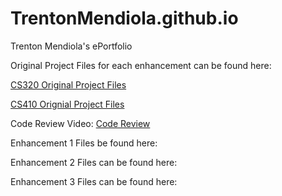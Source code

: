 # TrentonMendiola.github.io
Trenton Mendiola's ePortfolio

Original Project Files for each enhancement can be found here:

<a href="https://github.com/TrentonMendiola/CS320Portfolio">CS320 Original Project Files</a>

<a href="https://github.com/TrentonMendiola/CS410-Portfolio/tree/main">CS410 Orignial Project Files</a>

Code Review Video: 
<a href="https://youtu.be/92CG8_-RgPs?si=HRKe_opvxK-h2VNn">Code Review</a>



Enhancement 1 Files be found here:

Enhancement 2 Files can be found here:

Enhancement 3 Files can be found here:
